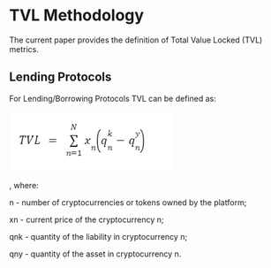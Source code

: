 # TVL Methodology

The current paper provides the definition of Total Value Locked (TVL) metrics.

## Lending Protocols

For Lending/Borrowing Protocols TVL can be defined as:

![](<../../../.gitbook/assets/image (4) (1) (1).png>)

, where:

n - number of cryptocurrencies or tokens owned by the platform;

xn - current price of the cryptocurrency n;

qnk - quantity of the liability in cryptocurrency n;

qny - quantity of the asset in cryptocurrency n.
